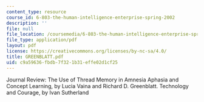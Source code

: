 ```yaml
---
content_type: resource
course_id: 6-803-the-human-intelligence-enterprise-spring-2002
description: ''
file: null
file_location: /coursemedia/6-803-the-human-intelligence-enterprise-spring-2002/c9a59636fbdb7f321b31effe02d1cf25_GREENBLATT.pdf
file_type: application/pdf
layout: pdf
license: https://creativecommons.org/licenses/by-nc-sa/4.0/
title: GREENBLATT.pdf
uid: c9a59636-fbdb-7f32-1b31-effe02d1cf25
---
```

Journal Review: The Use of Thread Memory in Amnesia Aphasia and Concept Learning, by Lucia Vaina and Richard D. Greenblatt. Technology and Courage, by Ivan Sutherland